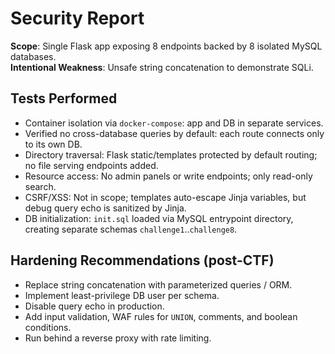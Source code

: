
# Security Report

**Scope**: Single Flask app exposing 8 endpoints backed by 8 isolated MySQL databases.  
**Intentional Weakness**: Unsafe string concatenation to demonstrate SQLi.

## Tests Performed
- Container isolation via `docker-compose`: app and DB in separate services.
- Verified no cross-database queries by default: each route connects only to its own DB.
- Directory traversal: Flask static/templates protected by default routing; no file serving endpoints added.
- Resource access: No admin panels or write endpoints; only read-only search.
- CSRF/XSS: Not in scope; templates auto-escape Jinja variables, but debug query echo is sanitized by Jinja.
- DB initialization: `init.sql` loaded via MySQL entrypoint directory, creating separate schemas `challenge1`..`challenge8`.

## Hardening Recommendations (post-CTF)
- Replace string concatenation with parameterized queries / ORM.
- Implement least-privilege DB user per schema.
- Disable query echo in production.
- Add input validation, WAF rules for `UNION`, comments, and boolean conditions.
- Run behind a reverse proxy with rate limiting.
